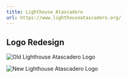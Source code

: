 ```yaml
---
title: Lighthouse Atascadero
url: https://www.lighthouseatascadero.org/
---
```



## Logo Redesign

![Old Lighthouse Atascadero Logo](/images/work/old-lighthouse-logo.png)

![New Lighthouse Atascadero Logo](/images/work/new-lighthouse-logo.png)